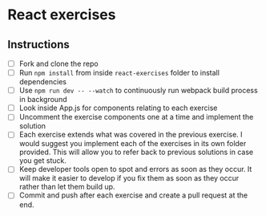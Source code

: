 # React exercises

## Instructions

- [ ] Fork and clone the repo
- [ ] Run `npm install` from inside `react-exercises` folder to install dependencies
- [ ] Use `npm run dev -- --watch` to continuously run webpack build process in background
- [ ] Look inside App.js for components relating to each exercise
- [ ] Uncomment the exercise components one at a time and implement the solution
- [ ] Each exercise extends what was covered in the previous exercise. I would suggest you implement each of the exercises in its own folder provided. This will allow you to refer back to previous solutions in case you get stuck.
- [ ] Keep developer tools open to spot and errors as soon as they occur. It will make it easier to develop if you fix them as soon as they occur rather than let them build up.
- [ ] Commit and push after each exercise and create a pull request at the end.

